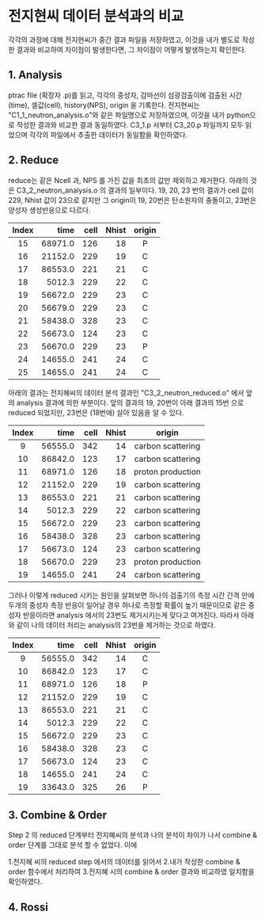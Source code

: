 전지현씨 데이터 분석과의 비교
===

각각의 과정에 대해 전지현씨가 중간 결과 파일을 저장하였고, 이것을 내가 별도로 작성한 결과와 비교하여 차이점이 발생한다면, 그 차이점이 어떻게 발생하는지 확인한다.

## 1. Analysis

ptrac file (확장자 .p)를 읽고, 각각의 중성자, 감마선이 섬광검출이에 검출된 시간(time), 셀값(cell), history(NPS), origin 을 기록한다. 
전지현씨는 "C1_1_neutron_analysis.o"와 같은 파일명으로 저장하였으며, 이것을 내가 python으로 작성한 결과와 비교한 결과 동일하였다.
C3_1.p 서부터 C3_20.p 파일까지 모두 읽었으며 각각의 파일에서 추출한 데이터가 동일함을 확인하였다. 

## 2. Reduce

reduce는 같은 Ncell 과, NPS 를 가진 값을 최초의 값만 제외하고 제거한다. 아래의 것은 C3_2_neutron_analysis.o 의 결과의 일부이다. 19, 20, 23 번의 결과가 cell 값이 229, Nhist 값이 23으로 같지만 그 origin이 19, 20번은 탄소원자의 충돌이고, 23번은 양성자 생성반응으로 다르다. 
       

| Index |time |  cell |  Nhist | origin|
|:---:|---:|---:|---:|:---:|
|15 | 68971.0  | 126 |    18 |     P|
|16 | 21152.0  | 229 |    19 |     C|
|17 | 86553.0  | 221 |    21 |     C|
|18 |  5012.3  | 229 |    22 |     C|
|19 | 56672.0  | 229 |    23 |     C|
|20 | 56679.0  | 229 |    23 |     C|
|21 | 58438.0  | 328 |    23 |     C|
|22 | 56673.0  | 124 |    23 |     C|
|23 | 56670.0  | 229 |    23 |     P|
|24 | 14655.0  | 241 |    24 |     C|
|25 | 14655.0  | 241 |    24 |     C|

아래의 결과는 전지혜씨의 데이터 분석 결과인 "C3_2_neutron_reduced.o" 에서 앞의 analysis 결과에 의한 부분이다. 앞의 결과의 19, 20번이 아래 결과의 15번 으로 reduced 되었지만, 23번은 (18번에) 살아 있음을 알 수 있다. 

| Index |time |  cell |  Nhist | origin|
|:---:|---:|---:|---:|:---:|
|9  | 56555.0 |  342  |   14 | carbon scattering |
|10 | 86842.0 |  123  |   17 | carbon scattering|
|11 | 68971.0 |  126  |   18 | proton production|
|12 | 21152.0 |  229  |   19 | carbon scattering|
|13 | 86553.0 |  221  |   21 | carbon scattering|
|14 |  5012.3 |  229  |   22 | carbon scattering|
|15 | 56672.0 |  229  |   23 | carbon scattering|
|16 | 58438.0 |  328  |   23 | carbon scattering|
|17 | 56673.0 |  124  |   23 | carbon scattering|
|18 | 56670.0 |  229  |   23 | proton production|
|19 | 14655.0 |  241  |   24 | carbon scattering|

그러나 이렇게 reduced 시키는 원인을 살펴보면 하나의 검출기의 측정 시간 간격 안에 두개의 중성자 측정 반응이 일어날 경우 하나로 측정할 확률이 높기 때문이므로 같은 중성자 반응이라면 analysis 에서의 23번도 제거시키는게 맞다고 여겨진다. 따라서 아래와 같이 나의 데이터 처리는 analysis의 23번을 제거하는 것으로 하였다.

| Index |time |  cell |  Nhist | origin|
|:---:|---:|---:|---:|:---:|
|9  | 56555.0 |  342 |    14 |     C|
|10 | 86842.0 |  123 |    17 |     C|
|11 | 68971.0 |  126 |    18 |     P|
|12 | 21152.0 |  229 |    19 |     C|
|13 | 86553.0 |  221 |    21 |     C|
|14 |  5012.3 |  229 |    22 |     C|
|15 | 56672.0 |  229 |    23 |     C|
|16 | 58438.0 |  328 |    23 |     C|
|17 | 56673.0 |  124 |    23 |     C|
|18 | 14655.0 |  241 |    24 |     C|
|19 | 33643.0 |  325 |    26 |     P|


## 3. Combine & Order

Step 2 의 reduced 단계부터 전지혜씨의 분석과 나의 분석이 차이가 나서 combine & order 단계를 그대로 분석 할 수 없었다. 이에 

1.전지혜 씨의 reduced step 에서의 데이터를 읽어서
2.내가 작성한 combine & order 함수에서 처리하여
3.전지혜 시의 combine & order 결과와 비교하였 일치함을 확인하였다.


## 4. Rossi
